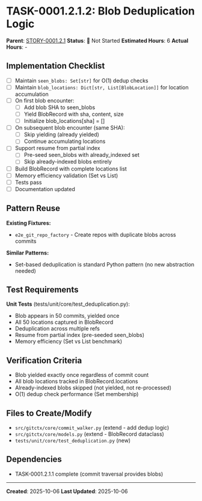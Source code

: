 # TASK-0001.2.1.2: Blob Deduplication Logic

**Parent**: [STORY-0001.2.1](README.md)
**Status**: 🔵 Not Started
**Estimated Hours**: 6
**Actual Hours**: -

## Implementation Checklist

- [ ] Maintain `seen_blobs: Set[str]` for O(1) dedup checks
- [ ] Maintain `blob_locations: Dict[str, List[BlobLocation]]` for location accumulation
- [ ] On first blob encounter:
  - [ ] Add blob SHA to seen_blobs
  - [ ] Yield BlobRecord with sha, content, size
  - [ ] Initialize blob_locations[sha] = []
- [ ] On subsequent blob encounter (same SHA):
  - [ ] Skip yielding (already yielded)
  - [ ] Continue accumulating locations
- [ ] Support resume from partial index
  - [ ] Pre-seed seen_blobs with already_indexed set
  - [ ] Skip already-indexed blobs entirely
- [ ] Build BlobRecord with complete locations list
- [ ] Memory efficiency validation (Set vs List)
- [ ] Tests pass
- [ ] Documentation updated

## Pattern Reuse

**Existing Fixtures:**
- `e2e_git_repo_factory` - Create repos with duplicate blobs across commits

**Similar Patterns:**
- Set-based deduplication is standard Python pattern (no new abstraction needed)

## Test Requirements

**Unit Tests** (tests/unit/core/test_deduplication.py):
- Blob appears in 50 commits, yielded once
- All 50 locations captured in BlobRecord
- Deduplication across multiple refs
- Resume from partial index (pre-seeded seen_blobs)
- Memory efficiency (Set vs List benchmark)

## Verification Criteria

- Blob yielded exactly once regardless of commit count
- All blob locations tracked in BlobRecord.locations
- Already-indexed blobs skipped (not yielded, not re-processed)
- O(1) dedup check performance (Set membership)

## Files to Create/Modify

- `src/gitctx/core/commit_walker.py` (extend - add dedup logic)
- `src/gitctx/core/models.py` (extend - BlobRecord dataclass)
- `tests/unit/core/test_deduplication.py` (new)

## Dependencies

- TASK-0001.2.1.1 complete (commit traversal provides blobs)

---

**Created**: 2025-10-06
**Last Updated**: 2025-10-06
